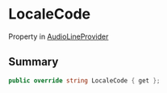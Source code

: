 # LocaleCode

Property in [AudioLineProvider](./)

## Summary

```csharp
public override string LocaleCode { get };
```
